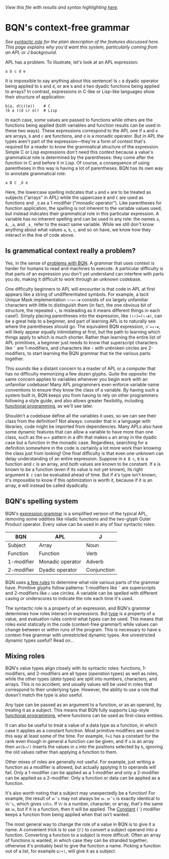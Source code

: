 *View this file with results and syntax highlighting [here](https://saltytine.github.io/BQN/doc/context.html).*

# BQN's context-free grammar

*See [syntactic role](expression.md#syntactic-role) for the plain description of the features discussed here. This page explains why you'd want this system, particularly coming from an APL or J background.*

APL has a problem. To illustrate, let's look at an APL expression:

    a b c d e

It is impossible to say anything about this sentence! Is `c` a dyadic operator being applied to `b` and `d`, or are `b` and `d` two dyadic functions being applied to arrays? In contrast, expressions in C-like or Lisp-like languages show their structure of application:

    b(a, d(c)(e))    # C
    (b a ((d c) e))  # Lisp

In each case, some values are passed to functions while others are the functions being applied (both variables and function results can be used in these two ways). These expressions correspond to the APL one if `a` and `e` are arrays, `b` and `c` are functions, and `d` is a monadic operator. But in APL the types aren't part of the expression—they're a form of context that's required for a reader to know the grammatical structure of the expression. Simple C or Lisp expressions don't need this context because a value's grammatical role is determined by the parentheses: they come after the function in C and before it in Lisp. Of course, a consequence of using parentheses in this way is having a lot of parentheses. BQN has its own way to annotate grammatical role:

    a B C _d e

Here, the lowercase spelling indicates that `a` and `e` are to be treated as subjects ("arrays" in APL) while the uppercase `B` and `C` are used as functions and `_d` as a 1-modifier ("monadic operator"). Like parentheses for function application, the spelling is not inherent to the variable values used, but instead indicates their grammatical role in this particular expression. A variable has no inherent spelling and can be used in any role: the names `a`, `A`, `_a`, and `_a_` refer to the exact same variable. While we still don't know anything about what values `a`, `b`, `c`, and so on have, we know how they interact in the line of code above.

## Is grammatical context really a problem?

Yes, in the sense of [problems with BQN](../commentary/problems.md). A grammar that uses context is harder for humans to read and machines to execute. A particular difficulty is that parts of an expression you don't yet understand can interfere with parts you do, making it difficult to work through an unknown codebase.

One difficulty beginners to APL will encounter is that code in APL at first appears like a string of undifferentiated symbols. For example, a tacit Unique Mask implementation `⍳⍨=⍳∘≢` consists of six largely unfamiliar characters with little to distinguish them (in fact, the one obvious bit of structure, the repeated `⍳`, is misleading as it means different things in each case!). Simply placing parentheses into the expression, like `(⍳⍨)=(⍳∘≢)`, can be a great help to a beginner, and part of learning APL is to naturally see where the parentheses should go. The equivalent BQN expression, `⊐˜=↕∘≠`, will likely appear equally intimidating at first, but the path to learning which things apply to which is much shorter. Rather than learning the entire list of APL primitives, a beginner just needs to know that superscript characters like `˜` are 1-modifiers, and characters like `∘` with unbroken circles are 2-modifiers, to start learning the BQN grammar that tie the various parts together.

This sounds like a distant concern to a master of APL or a computer that has no difficulty memorizing a few dozen glyphs. Quite the opposite: the same concern applies to variables whenever you begin work with an unfamiliar codebase! Many APL programmers even enforce variable name conventions to ensure they know the class of a variable. By having such a system built in, BQN keeps you from having to rely on other programmers following a style guide, and also allows greater flexibility, including [functional programming](functional.md), as we'll see later.

Shouldn't a codebase define all the variables it uses, so we can see their class from the definition? Not always: consider that in a language with libraries, code might be imported from dependencies. Many APLs also have some dynamic features that can allow a variable to have more than one class, such as the `⍺←⊢` pattern in a dfn that makes `⍺` an array in the dyadic case but a function in the monadic case. Regardless, searching for a definition somewhere in the code is certainly a lot more work than knowing the class just from looking! One final difficulty is that even one unknown can delay understanding of an entire expression. Suppose in `A B c`, `B` is a function and `c` is an array, and both values are known to be constant. If `A` is known to be a function (even if its value is not yet known), its right argument `B c` can be evaluated ahead of time. But if `A`'s type isn't known, it's impossible to know if this optimization is worth it, because if it is an array, `B` will instead be called dyadically.

## BQN's spelling system

BQN's [expression grammar](expression.md) is a simplified version of the typical APL, removing some oddities like niladic functions and the two-glyph Outer Product operator. Every value can be used in any of four syntactic roles:

| BQN         | APL              | J
|-------------|------------------|------
| Subject     | Array            | Noun
| Function    | Function         | Verb
| 1-modifier  | Monadic operator | Adverb
| 2-modifier  | Dyadic operator  | Conjunction

BQN uses [a few rules](expression.md#role-spellings) to determine what role various parts of the grammar have. Primitive glyphs follow patterns: 1-modifiers like `˝` are superscripts and 2-modifiers like `○` use circles. A variable can be spelled with different casing or underscores to indicate the role each time it's used.

The syntactic role is a property of an expression, and BQN's grammar determines how roles interact in expressions. But [type](types.md) is a property of a value, and evaluation rules control what types can be used. This means that roles exist statically in the code (context-free grammar!) while values can change between or within runs of the program. This is necessary to have a context-free grammar with unrestricted dynamic types. Are unrestricted dynamic types useful? Read on…

## Mixing roles

BQN's value types align closely with its syntactic roles: functions, 1-modifiers, and 2-modifiers are all types (*operation* types) as well as roles, while the other types (*data* types) are split into numbers, characters, and arrays. This is no accident, and usually values will be used in roles that correspond to their underlying type. However, the ability to use a role that doesn't match the type is also useful.

Any type can be passed as an argument to a function, or as an operand, by treating it as a subject. This means that BQN fully supports Lisp-style [functional programming](functional.md), where functions can be used as first-class entities.

It can also be useful to treat a value of a data type as a function, in which case it applies as a constant function. Most primitive modifiers are used in this way at least some of the time. For example, `F⎉1` has a constant for the rank even though in general a function can be given, and if `a` is an array then `a⌾(b⊸/)` inserts the values in `a` into the positions selected by `b`, ignoring the old values rather than applying a function to them.

Other mixes of roles are generally not useful. For example, just writing a function as a modifier is allowed, but actually applying it to operands will fail. Only a 1-modifier can be applied as a 1-modifier and only a 2-modifier can be applied as a 2-modifier. Only a function or data can be applied as a function.

It's also worth noting that a subject may unexpectedly be a function! For example, the result of `𝕨˜𝕩` may not always be `𝕨`. `𝕨˜𝕩` is exactly identical to `𝕎˜𝕩`, which gives `𝕩𝕎𝕩`. If `𝕎` is a number, character, or array, that's the same as `𝕨`, but if it is a function, then it will be applied. The [Constant](constant.md) (`˙`) modifier keeps a function from being applied when that isn't wanted.

The most general way to change the role of a value in BQN is to give it a name. A convenient trick is to use `{𝔽}` to convert a subject operand into a function. Converting a function to a subject is more difficult. Often an array of functions is wanted, in which case they can be stranded together; otherwise it's probably best to give the function a name. Picking a function out of a list, for example `⊑⟨+⟩`, will give it as a subject.
